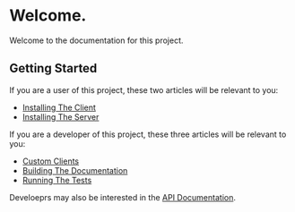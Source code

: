 # Welcome.
Welcome to the documentation for this project.

## Getting Started

If you are a user of this project, these two articles will be relevant to you:
- [Installing The Client](articles/client.md)
- [Installing The Server](articles/server.md)

If you are a developer of this project, these three articles will be relevant to you:
- [Custom Clients](articles/custom.md)
- [Building The Documentation](articles/doc.md)
- [Running The Tests](articles/tests.md)

Develoeprs may also be interested in the [API Documentation](api/index.md).